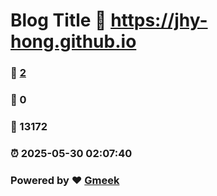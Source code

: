 # Blog Title :link: https://jhy-hong.github.io 
### :page_facing_up: [2](https://jhy-hong.github.io/tag.html) 
### :speech_balloon: 0 
### :hibiscus: 13172 
### :alarm_clock: 2025-05-30 02:07:40 
### Powered by :heart: [Gmeek](https://github.com/Meekdai/Gmeek)
